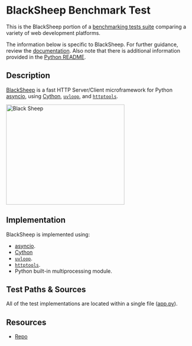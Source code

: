# BlackSheep Benchmark Test

This is the BlackSheep portion of a [benchmarking tests suite](../../)
comparing a variety of web development platforms.

The information below is specific to BlackSheep. For further guidance,
review the [documentation](https://github.com/TechEmpower/FrameworkBenchmarks/wiki).
Also note that there is additional information provided in
the [Python README](../).

## Description

[BlackSheep](https://github.com/Neoteroi/BlackSheep) is a fast HTTP Server/Client microframework for Python [asyncio](https://docs.python.org/3/library/asyncio.html), using [Cython](https://cython.org), 
[`uvloop`](https://magic.io/blog/uvloop-blazing-fast-python-networking/), and 
[`httptools`](https://github.com/MagicStack/httptools). 

<p align="left">
  <a href="#blacksheep"><img width="320" height="271" src="https://raw.githubusercontent.com/Neoteroi/BlackSheep/master/black-sheep.svg?sanitize=true" alt="Black Sheep"></a>
</p>


## Implementation

BlackSheep is implemented using:

* [asyncio](https://docs.python.org/3/library/asyncio.html).
* [Cython](https://cython.org)
* [`uvloop`](https://magic.io/blog/uvloop-blazing-fast-python-networking/).
* [`httptools`](https://github.com/MagicStack/httptools).
* Python built-in multiprocessing module.

## Test Paths & Sources

All of the test implementations are located within a single file ([app.py](app.py)).

## Resources

* [Repo](https://github.com/Neoteroi/BlackSheep)
